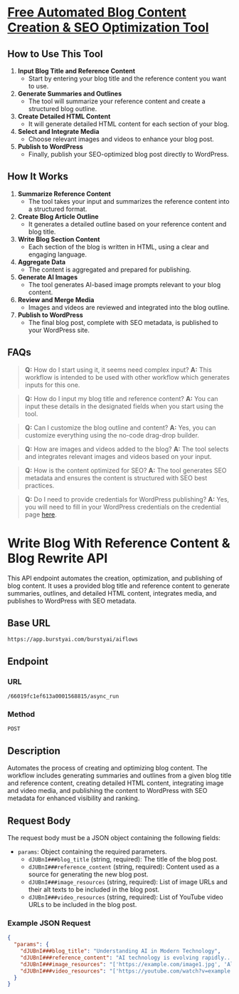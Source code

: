 # [Free Automated Blog Content Creation & SEO Optimization Tool](https://burstyai.com)

## How to Use This Tool

1. **Input Blog Title and Reference Content**
   - Start by entering your blog title and the reference content you want to use.
2. **Generate Summaries and Outlines**
   - The tool will summarize your reference content and create a structured blog outline.
3. **Create Detailed HTML Content**
   - It will generate detailed HTML content for each section of your blog.
4. **Select and Integrate Media**
   - Choose relevant images and videos to enhance your blog post.
5. **Publish to WordPress**
   - Finally, publish your SEO-optimized blog post directly to WordPress.

## How It Works

1. **Summarize Reference Content**
   - The tool takes your input and summarizes the reference content into a structured format.
2. **Create Blog Article Outline**
   - It generates a detailed outline based on your reference content and blog title.
3. **Write Blog Section Content**
   - Each section of the blog is written in HTML, using a clear and engaging language.
4. **Aggregate Data**
   - The content is aggregated and prepared for publishing.
5. **Generate AI Images**
   - The tool generates AI-based image prompts relevant to your blog content.
6. **Review and Merge Media**
   - Images and videos are reviewed and integrated into the blog outline.
7. **Publish to WordPress**
   - The final blog post, complete with SEO metadata, is published to your WordPress site.

## FAQs

> **Q:** How do I start using it, it seems need complex input?
> **A:** This workflow is intended to be used with other workflow which generates inputs for this one.

> **Q:** How do I input my blog title and reference content?
> **A:** You can input these details in the designated fields when you start using the tool.

> **Q:** Can I customize the blog outline and content?
> **A:** Yes, you can customize everything using the no-code drag-drop builder.

> **Q:** How are images and videos added to the blog?
> **A:** The tool selects and integrates relevant images and videos based on your input.

> **Q:** How is the content optimized for SEO?
> **A:** The tool generates SEO metadata and ensures the content is structured with SEO best practices.

> **Q:** Do I need to provide credentials for WordPress publishing?
> **A:** Yes, you will need to fill in your WordPress credentials on the credential page [here](https://app.burstyai.com/user/api-key).

# Write Blog With Reference Content & Blog Rewrite API

This API endpoint automates the creation, optimization, and publishing of blog content. It uses a provided blog title and reference content to generate summaries, outlines, and detailed HTML content, integrates media, and publishes to WordPress with SEO metadata.

## Base URL

`https://app.burstyai.com/burstyai/aiflows`

## Endpoint

### URL
`/66019fc1ef613a0001568815/async_run`

### Method
`POST`

## Description

Automates the process of creating and optimizing blog content. The workflow includes generating summaries and outlines from a given blog title and reference content, creating detailed HTML content, integrating image and video media, and publishing the content to WordPress with SEO metadata for enhanced visibility and ranking.

## Request Body

The request body must be a JSON object containing the following fields:

- `params`: Object containing the required parameters.
  - `dJUBnI###blog_title` (string, required): The title of the blog post.
  - `dJUBnI###reference_content` (string, required): Content used as a source for generating the new blog post.
  - `dJUBnI###image_resources` (string, required): List of image URLs and their alt texts to be included in the blog post.
  - `dJUBnI###video_resources` (string, required): List of YouTube video URLs to be included in the blog post.

### Example JSON Request

```json
{
  "params": {
    "dJUBnI###blog_title": "Understanding AI in Modern Technology",
    "dJUBnI###reference_content": "AI technology is evolving rapidly...",
    "dJUBnI###image_resources": "['https://example.com/image1.jpg', 'Alt text for image1']",
    "dJUBnI###video_resources": "['https://youtube.com/watch?v=example']"
  }
}
